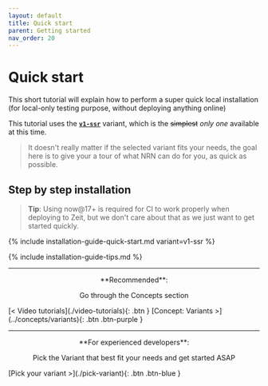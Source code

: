 ```yaml
---
layout: default
title: Quick start
parent: Getting started
nav_order: 20
---
```


# Quick start

This short tutorial will explain how to perform a super quick local installation (for local-only testing purpose, without deploying anything online)

This tutorial uses the [**`v1-ssr`**](../getting-started/pick-variant) variant, which is the ~~simplest~~ _only one_ available at this time.

> It doesn't really matter if the selected variant fits your needs, the goal here is to give your a tour of what NRN can do for you, as quick as possible.

## Step by step installation

> **Tip**: Using now@17+ is required for CI to work properly when deploying to Zeit, but we don't care about that as we just want to get started quickly.

{% include installation-guide-quick-start.md variant=v1-ssr %}

{% include installation-guide-tips.md %}

---

<div markdown="1" style="text-align: center">
**Recommended**:

Go through the Concepts section
</div>

<div class="pagination-section">
    <span class="fs-4" markdown="1">
    [< Video tutorials](./video-tutorials){: .btn }
    </span>
    <span class="fs-4" markdown="1">
    [Concept: Variants >](../concepts/variants){: .btn .btn-purple }
    </span>
</div>

---

<div markdown="1" style="text-align: center">
**For experienced developers**:

Pick the Variant that best fit your needs and get started ASAP
</div>

<div class="pagination-section" style="justify-content: center">
    <span class="fs-4" markdown="1">
    [Pick your variant >](./pick-variant){: .btn .btn-blue }
    </span>
</div>

